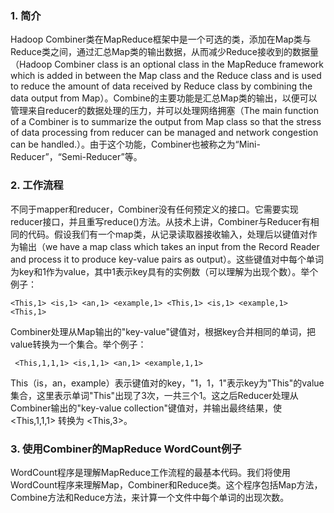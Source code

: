 ### 1. 简介

Hadoop Combiner类在MapReduce框架中是一个可选的类，添加在Map类与Reduce类之间，通过汇总Map类的输出数据，从而减少Reduce接收到的数据量（Hadoop Combiner class is an optional class in the MapReduce framework which is added in between the Map class and the Reduce class and is used to reduce the amount of data received by Reduce class by combining the data output from Map）。Combine的主要功能是汇总Map类的输出，以便可以管理来自reducer的数据处理的压力，并可以处理网络拥塞（The main function of a Combiner is to summarize the output from Map class so that the stress of data processing from reducer can be managed and network congestion can be handled.）。由于这个功能，Combiner也被称之为“Mini-Reducer”，“Semi-Reducer”等。

### 2. 工作流程


不同于mapper和reducer，Combiner没有任何预定义的接口。它需要实现reducer接口，并且重写reduce()方法。从技术上讲，Combiner与Reducer有相同的代码。假设我们有一个map类，从记录读取器接收输入，处理后以键值对作为输出（we have a map class which takes an input from the Record Reader and process it to produce key-value pairs as output）。这些键值对中每个单词为key和1作为value，其中1表示key具有的实例数（可以理解为出现个数）。举个例子：
```
<This,1> <is,1> <an,1> <example,1> <This,1> <is,1> <example,1> <This,1> 
```
Combiner处理从Map输出的"key-value"键值对，根据key合并相同的单词，把value转换为一个集合。举个例子：
```
 <This,1,1,1> <is,1,1> <an,1> <example,1,1>
```
This（is，an，example）表示键值对的key，"1，1，1"表示key为"This"的value集合，这里表示单词"This"出现了3次，一共三个1。这之后Reducer处理从Combiner输出的"key-value collection"键值对，并输出最终结果，使<This,1,1,1> 转换为 <This,3>。

### 3. 使用Combiner的MapReduce WordCount例子

WordCount程序是理解MapReduce工作流程的最基本代码。我们将使用WordCount程序来理解Map，Combiner和Reduce类。这个程序包括Map方法，Combine方法和Reduce方法，来计算一个文件中每个单词的出现次数。







